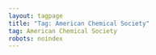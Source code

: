 ```yaml
---
layout: tagpage
title: "Tag: American Chemical Society"
tag: American Chemical Society
robots: noindex
---
```


